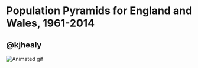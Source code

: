 # Population Pyramids for England and Wales, 1961-2014

## @kjhealy



![Animated gif](figures/eng-wa-pop-pyr-opt.gif)

